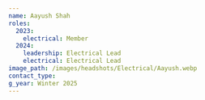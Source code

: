 ```yaml
---
name: Aayush Shah
roles:
  2023:
    electrical: Member
  2024:
    leadership: Electrical Lead
    electrical: Electrical Lead
image_path: /images/headshots/Electrical/Aayush.webp
contact_type: 
g_year: Winter 2025
---
```


